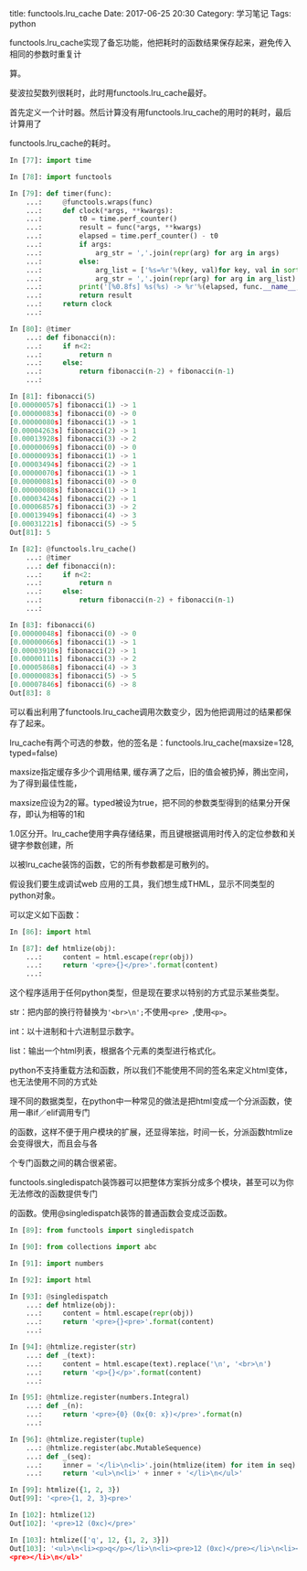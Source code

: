 title: functools.lru_cache
Date: 2017-06-25 20:30
Category: 学习笔记
Tags: python

functools.lru_cache实现了备忘功能，他把耗时的函数结果保存起来，避免传入相同的参数时重复计

算。

斐波拉契数列很耗时，此时用functools.lru_cache最好。

首先定义一个计时器。然后计算没有用functools.lru_cache的用时的耗时，最后计算用了

functools.lru_cache的耗时。

```python 
In [77]: import time

In [78]: import functools

In [79]: def timer(func):
    ...:     @functools.wraps(func)
    ...:     def clock(*args, **kwargs):
    ...:         t0 = time.perf_counter()
    ...:         result = func(*args, **kwargs)
    ...:         elapsed = time.perf_counter() - t0
    ...:         if args:
    ...:             arg_str = ','.join(repr(arg) for arg in args)
    ...:         else:
    ...:             arg_list = ['%s=%r'%(key, val)for key, val in sorted(kwargs.items())]
    ...:             arg_str = ','.join(repr(arg) for arg in arg_list)
    ...:         print('[%0.8fs] %s(%s) -> %r'%(elapsed, func.__name__, arg_str, result))
    ...:         return result
    ...:     return clock
    ...:

In [80]: @timer
    ...: def fibonacci(n):
    ...:     if n<2:
    ...:         return n
    ...:     else:
    ...:         return fibonacci(n-2) + fibonacci(n-1)
    ...:

In [81]: fibonacci(5)
[0.00000057s] fibonacci(1) -> 1
[0.00000083s] fibonacci(0) -> 0
[0.00000080s] fibonacci(1) -> 1
[0.00004263s] fibonacci(2) -> 1
[0.00013928s] fibonacci(3) -> 2
[0.00000069s] fibonacci(0) -> 0
[0.00000093s] fibonacci(1) -> 1
[0.00003494s] fibonacci(2) -> 1
[0.00000070s] fibonacci(1) -> 1
[0.00000081s] fibonacci(0) -> 0
[0.00000088s] fibonacci(1) -> 1
[0.00003424s] fibonacci(2) -> 1
[0.00006857s] fibonacci(3) -> 2
[0.00013949s] fibonacci(4) -> 3
[0.00031221s] fibonacci(5) -> 5
Out[81]: 5

In [82]: @functools.lru_cache()
    ...: @timer
    ...: def fibonacci(n):
    ...:     if n<2:
    ...:         return n
    ...:     else:
    ...:         return fibonacci(n-2) + fibonacci(n-1)
    ...:

In [83]: fibonacci(6)
[0.00000048s] fibonacci(0) -> 0
[0.00000066s] fibonacci(1) -> 1
[0.00003910s] fibonacci(2) -> 1
[0.00000111s] fibonacci(3) -> 2
[0.00005868s] fibonacci(4) -> 3
[0.00000083s] fibonacci(5) -> 5
[0.00007846s] fibonacci(6) -> 8
Out[83]: 8
```

可以看出利用了functools.lru_cache调用次数变少，因为他把调用过的结果都保存了起来。

lru_cache有两个可选的参数，他的签名是：functools.lru_cache(maxsize=128, typed=false)

maxsize指定缓存多少个调用结果, 缓存满了之后，旧的值会被扔掉，腾出空间，为了得到最佳性能，

maxsize应设为2的幂。typed被设为true，把不同的参数类型得到的结果分开保存，即认为相等的1和

1.0区分开。lru_cache使用字典存储结果，而且键根据调用时传入的定位参数和关键字参数创建，所

以被lru_cache装饰的函数，它的所有参数都是可散列的。

假设我们要生成调试web 应用的工具，我们想生成THML，显示不同类型的python对象。

可以定义如下函数：

```python
In [86]: import html

In [87]: def htmlize(obj):
    ...:     content = html.escape(repr(obj))
    ...:     return '<pre>{}</pre>'.format(content)
    ...:
```

这个程序适用于任何python类型，但是现在要求以特别的方式显示某些类型。

str：把内部的换行符替换为``` '<br>\n'; ```不使用```<pre> ```,使用``` <p> ```。

int：以十进制和十六进制显示数字。

list：输出一个html列表，根据各个元素的类型进行格式化。

python不支持重载方法和函数，所以我们不能使用不同的签名来定义html变体，也无法使用不同的方式处

理不同的数据类型，在python中一种常见的做法是把html变成一个分派函数，使用一串if／elif调用专门

的函数，这样不便于用户模块的扩展，还显得笨拙，时间一长，分派函数htmlize会变得很大，而且会与各

个专门函数之间的耦合很紧密。

functools.singledispatch装饰器可以把整体方案拆分成多个模块，甚至可以为你无法修改的函数提供专门

的函数。使用@singledispatch装饰的普通函数会变成泛函数。

```python
In [89]: from functools import singledispatch

In [90]: from collections import abc

In [91]: import numbers

In [92]: import html

In [93]: @singledispatch
    ...: def htmlize(obj):
    ...:     content = html.escape(repr(obj))
    ...:     return '<pre>{}<pre>'.format(content)
    ...:

In [94]: @htmlize.register(str)
    ...: def _(text):
    ...:     content = html.escape(text).replace('\n', '<br>\n')
    ...:     return '<p>{}</p>'.format(content)
    ...:

In [95]: @htmlize.register(numbers.Integral)
    ...: def _(n):
    ...:     return '<pre>{0} (0x{0: x})</pre>'.format(n)
    ...:

In [96]: @htmlize.register(tuple)
    ...: @htmlize.register(abc.MutableSequence)
    ...: def _(seq):
    ...:     inner = '</li>\n<li>'.join(htmlize(item) for item in seq)
    ...:     return '<ul>\n<li>' + inner + '</li>\n</ul>'

In [99]: htmlize({1, 2, 3})
Out[99]: '<pre>{1, 2, 3}<pre>'

In [102]: htmlize(12)
Out[102]: '<pre>12 (0xc)</pre>'

In [103]: htmlize(['q', 12, {1, 2, 3}])
Out[103]: '<ul>\n<li><p>q</p></li>\n<li><pre>12 (0xc)</pre></li>\n<li><pre>{1, 2, 3}
<pre></li>\n</ul>'
```

